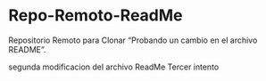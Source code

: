 # Repo-Remoto-ReadMe
Repositorio Remoto para Clonar
“Probando un cambio en el archivo README”. 

segunda modificacion del archivo ReadMe
Tercer intento
